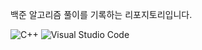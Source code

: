 백준 알고리즘 풀이를 기록하는 리포지토리입니다.


![C++](https://img.shields.io/badge/cplusplus-#00599C.svg?&style=for-the-badge&logo=cplusplus&logoColor=white)
![Visual Studio Code](https://img.shields.io/badge/Visual%20Studio%20Code-007ACC.svg?&style=for-the-badge&logo=Visual%20Studio%20Code&logoColor=white)
